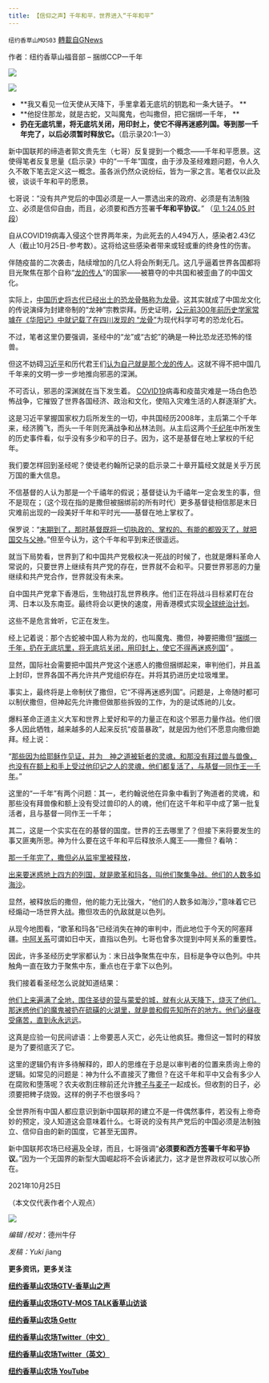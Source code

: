 ```yaml
---
title: 【信仰之声】千年和平，世界进入“千年和平”
---
```

`纽约香草山MOS03` [轉載自GNews](https://gnews.org/zh-hans/1619540/)

作者：纽约香草山福音部 – 捆绑CCP一千年

![](https://assets.gnews.org/wp-content/uploads/2021/10/GNEW-GTV-MOS-LOGO-2.jpg)





![](https://assets.gnews.org/wp-content/uploads/2021/10/image-466.png)

- **我又看见一位天使从天降下，手里拿着无底坑的钥匙和一条大链子。 **
- **他捉住那龙，就是古蛇，又叫魔鬼，也叫撒但，把它捆绑一千年， **
- **扔在无底坑里，将无底坑关闭，用印封上，使它不得再迷惑列国。等到那一千年完了，以后必须暂时释放它。**（启示录20:1—3）


新中国联邦的缔造者郭文贵先生（七哥）反复提到一个概念——千年和平愿景。这使得笔者反复思量《启示录》中的“一千年”国度，由于涉及圣经难题问题，令人久久不敢下笔去定义这一概念。虽各派仍然众说纷纭，皆为一家之言。笔者仅以此及彼，谈谈千年和平的愿景。

七哥说：“没有共产党后的中国必须是一人一票选出来的政府、必须是有法制独立、必须是信仰自由，而且，必须要和西方签署**千年和平协议**。” （[见 1:24.05 时段](https://gtv.org/video/id=6172b02683e948708d05c1b9)）

自从COVID19病毒入侵这个世界两年来，为此死去的人494万人，感染者2.43亿人（截止10月25日-参考数）。这将给这些感染者带来或轻或重的终身性的伤害。

伴随疫苗的二次袭击，陆续增加的几亿人将会所剩无几。这几乎逼着世界各国都将目光聚焦在那个自称“[龙的传人](https://youtu.be/RpW83h_kc2E)”的国家——被篡夺的中共国和被歪曲了的中国文化。

实际上，[中国历史将古代已经出土的恐龙骨骼称为龙骨](https://en.wikipedia.org/wiki/Chinese_dragon#Origin)。这其实就成了中国龙文化的传说演绎为封建帝制的“龙神”宗教崇拜。历史证明，[公元前300年前历史学家常璩在《华阳记》中就记载了在四川发现的 “龙骨”](https://en.wikipedia.org/wiki/Chang_Qu)为现代科学可考的恐龙化石。

不过，笔者这里仍要强调，圣经中的“龙”或“古蛇”的确是一种比恐龙还恐怖的怪兽。

但这不妨碍[习近平](https://youtu.be/XF2o4q6bnY8)和历代君王们[认为自己就是那个龙的传人](https://youtu.be/RpW83h_kc2E)。这就不得不把中国几千年来的文明一步一步地推向邪恶的深渊。

不可否认，邪恶的深渊就在当下发生着。 [COVID19](https://voi.id/zh/bernas/48435/read)病毒和疫苗灾难是一场白色恐怖战争，它摧毁了世界各国经济、政治和文化，使陷入灾难生活的人群逐渐扩大。

这是习近平掌握国家权力后所发生的一切，中共国经历2008年，主后第二个千年来，经济腾飞，而头一千年则充满战争和丛林法则。从主后这两个[千纪年](https://zh.wikipedia.org/wiki/%25E5%258D%2583%25E7%25BA%25AA)中所发生的历史事件看，似乎没有多少和平的日子。因为，这不是基督在地上掌权的千纪年。

我们要怎样回到圣经呢？使徒老约翰所记录的启示录二十章开篇经文就是关乎万民万国的重大信息。

不信基督的人认为那是一个千禧年的假说；基督徒认为千禧年一定会发生的事，但不是现在；（这个现在指的是撒但被捆绑前的所有时代）更多基督徒相信那是末日灾难前出现的一段美好千年和平时光——基督在地上掌权了。

保罗说：“[末期到了，那时基督既将一切执政的、掌权的、有能的都毁灭了，就把国交与父神](https://wd.bible/search?qs=%25E6%259C%25AB%25E6%259C%259F%25E5%2588%25B0%25E4%25BA%2586%25EF%25BC%258C%25E9%2582%25A3%25E6%2597%25B6%25E5%259F%25BA%25E7%259D%25A3%25E6%2597%25A2%25E5%25B0%2586%25E4%25B8%2580%25E5%2588%2587%25E6%2589%25A7%25E6%2594%25BF%25E7%259A%2584)。”但至今认为，这个千年和平到来还很遥远。

就当下局势看，世界到了和中国共产党极权决一死战的时候了，也就是爆料革命人常说的，只要世界上继续有共产党的存在，世界就不会和平。只要世界邪恶的力量继续和共产党合作，世界就没有未来。

自中国共产党拿下香港后，生物战打乱世界秩序。他们正在将战斗目标紧盯在台湾、日本以及东南亚。最终将会以更快的速度，用香港模式实现[全球统治计划](https://www.hrw.org/zh-hans/world-report/2020/country-chapters/337324)。

这些不是危言耸听，它正在发生。

经上记着说：那个古蛇被中国人称为龙的，也叫魔鬼、撒但，神要把撒但“[捆绑一千年，扔在无底坑里，将无底坑关闭，用印封上，使它不得再迷惑列国](https://wd.bible/rev.20.2.cunps)” 。

显然，国际社会需要把中国共产党这个迷惑人的撒但捆绑起来，审判他们，并且盖上封印，世界各国不再允许共产党组织存在。并将其扔进历史垃圾堆里。

事实上，最终将是上帝制伏了撒但，它“不得再迷惑列国”。问题是，上帝随时都可以制伏撒但，但神起先允许撒但做那些拆毁的工作，为的是试炼祂的儿女。

爆料革命正道主义大军和世界上爱好和平的力量正在和这个邪恶力量作战。他们很多人因此牺牲，越来越多的人起来反抗“疫苗暴政”，就是因为他们不愿意向撒但跪拜。经上说：

“[那些因为给耶稣作见证，并为　神之道被斩者的灵魂，和那没有拜过兽与兽像，也没有在额上和手上受过他印记之人的灵魂，他们都复活了，与基督一同作王一千年](https://wd.bible/search?qs=%25E9%2582%25A3%25E4%25BA%259B%25E5%259B%25A0%25E4%25B8%25BA%25E7%25BB%2599%25E8%2580%25B6%25E7%25A8%25A3%25E4%25BD%259C%25E8%25A7%2581%25E8%25AF%2581%25EF%25BC%258C%25E5%25B9%25B6%25E4%25B8%25BA%25E3%2580%2580%25E7%25A5%259E%25E4%25B9%258B%25E9%2581%2593%25E8%25A2%25AB%25E6%2596%25A9%25E8%2580%2585%25E7%259A%2584%25E7%2581%25B5%25E9%25AD%2582%25EF%25BC%258C%25E5%2592%258C%25E9%2582%25A3%25E6%25B2%25A1%25E6%259C%2589%25E6%258B%259C%25E8%25BF%2587%25E5%2585%25BD%25E4%25B8%258E%25E5%2585%25BD%25E5%2583%258F%25EF%25BC%258C%25E4%25B9%259F%25E6%25B2%25A1%25E6%259C%2589%25E5%259C%25A8%25E9%25A2%259D%25E4%25B8%258A%25E5%2592%258C%25E6%2589%258B%25E4%25B8%258A%25E5%258F%2597%25E8%25BF%2587%25E4%25BB%2596%25E5%258D%25B0%25E8%25AE%25B0%25E4%25B9%258B%25E4%25BA%25BA%25E7%259A%2584%25E7%2581%25B5%25E9%25AD%2582%25EF%25BC%258C%25E4%25BB%2596%25E4%25BB%25AC%25E9%2583%25BD%25E5%25A4%258D%25E6%25B4%25BB%25E4%25BA%2586%25EF%25BC%258C%25E4%25B8%258E%25E5%259F%25BA%25E7%259D%25A3%25E4%25B8%2580%25E5%2590%258C%25E4%25BD%259C%25E7%258E%258B%25E4%25B8%2580%25E5%258D%2583%25E5%25B9%25B4%25E3%2580%2582)。”

这里的“一千年”有两个问题：其一，老约翰说他在异象中看到了殉道者的灵魂，和那些没有拜兽像和额上没有受过兽印的人的魂，他们在这千年和平中成了第一批复活者，且与基督一同作王一千年；

其二，这是一个实实在在的基督的国度。世界的王去哪里了？但接下来将要发生的事又匪夷所思。神为什么要在这千年和平后释放杀人魔王——撒但？看呐：

[那一千年完了，撒但必从监牢里被释放](https://wd.bible/search?qs=%25E9%2582%25A3%25E4%25B8%2580%25E5%258D%2583%25E5%25B9%25B4%25E5%25AE%258C%25E4%25BA%2586%25EF%25BC%258C%25E6%2592%2592%25E4%25BD%2586%25E5%25BF%2585%25E4%25BB%258E%25E7%259B%2591%25E7%2589%25A2%25E9%2587%258C%25E8%25A2%25AB%25E9%2587%258A%25E6%2594%25BE)，

[出来要迷惑地上四方的列国，就是歌革和玛各，叫他们聚集争战。他们的人数多如海沙](https://wd.bible/search?qs=%25E5%2587%25BA%25E6%259D%25A5%25E8%25A6%2581%25E8%25BF%25B7%25E6%2583%2591%25E5%259C%25B0%25E4%25B8%258A%25E5%259B%259B%25E6%2596%25B9)。

显然，被释放后的撒但，他的能力无比强大，“他们的人数多如海沙，”意味着它已经煽动一场世界大战。撒但攻击的仇敌就是以色列。

从现今地图看，“歌革和玛各”已经消失在神的审判中，而此地位于今天的阿塞拜疆。[中阿关系](https://zh.wikipedia.org/wiki/%25E4%25B8%25AD%25E5%259C%258B%25EF%25BC%258D%25E9%2598%25BF%25E5%25A1%259E%25E6%258B%259C%25E7%2596%2586%25E9%2597%259C%25E4%25BF%2582)可谓如日中天，直指以色列。七哥也曾多次提到中阿关系的重要性。

因此，许多圣经历史学家都认为：末日战争聚焦在中东，目标是争夺以色列。中共触角一直在致力于聚焦中东，重点也在于拿下以色列。

我们接着看圣经怎么说就知道结果：

[他们上来遍满了全地，围住圣徒的营与蒙爱的城，就有火从天降下，烧灭了他们。 那迷惑他们的魔鬼被扔在硫磺的火湖里，就是兽和假先知所在的地方。他们必昼夜受痛苦，直到永永远远](https://wd.bible/rev.20.9.cunps)。

这真是应验一句民间谚语：上帝要恶人灭亡，必先让他疯狂。撒但这一暂时的释放是为了要彻底灭了它。

这里的逻辑仍有许多待解释的，即人的思维在于总是以审判者的位置来质询上帝的逻辑。如常见的问题是：神为什么不直接灭了撒但？在这千年和平中又会有多少人在腐败和堕落呢？农夫收割庄稼前还允许[稗子与](https://wd.bible/search?qs=%25E7%2594%25B0%25E5%259C%25B0%25E5%25B0%25B1%25E6%2598%25AF%25E4%25B8%2596%25E7%2595%258C%25EF%25BC%259B%25E5%25A5%25BD%25E7%25A7%258D%25E5%25B0%25B1%25E6%2598%25AF%25E5%25A4%25A9%25E5%259B%25BD%25E4%25B9%258B%25E5%25AD%2590%25EF%25BC%259B%25E7%25A8%2597%25E5%25AD%2590%25E5%25B0%25B1%25E6%2598%25AF%25E9%2582%25A3%25E6%2581%25B6%25E8%2580%2585%25E4%25B9%258B%25E5%25AD%2590%25EF%25BC%259B)[麦子](https://wd.bible/search?qs=%25E4%25B8%25BB%25E4%25BA%25BA%25E8%25AF%25B4%25EF%25BC%259A%25E2%2580%2598%25E4%25B8%258D%25E5%25BF%2585%25EF%25BC%258C%25E6%2581%2590%25E6%2580%2595%25E8%2596%2585%25E7%25A8%2597%25E5%25AD%2590%25EF%25BC%258C%25E8%25BF%259E%25E9%25BA%25A6%25E5%25AD%2590%25E4%25B9%259F%25E6%258B%2594%25E5%2587%25BA%25E6%259D%25A5%25E3%2580%2582)一起成长。但收割的日子，必须要把稗子烧毁。这样的例子不也很多吗？

全世界所有中国人都应意识到新中国联邦的建立不是一件偶然事件，若没有上帝奇妙的预定，没人知道这会意味着什么。七哥说的没有共产党后的中国必须是法制独立、信仰自由的新的国度，它甚至无国界。

新中国联邦农场已经遍及全球，而且，七哥强调“**必须要和西方签署千年和平协议**。”因为一个无国界的新型大国崛起将不会诉诸武力，这才是世界政权可以放心所在。

2021年10月25日

（本文仅代表作者个人观点）

![](https://assets.gnews.org/wp-content/uploads/2021/10/10-Oct-7.jpg)

*编辑 /校对*：德州牛仔

*发稿：Yuki j*iang

**更多资讯，更多关注**

[**纽约香草山农场GTV-香草山之声**](https://gtv.org/user/5ffbdcd7f579a75e0bd123e6)

[**纽约香草山农场GTV-MOS TALK香草山访谈**](https://gtv.org/getter/601aeffdf5b9e26ca9d7ad10)

[**纽约香草山农场 Gettr**](https://www.gettr.com/user/himalaya_mos)

[**纽约香草山农场Twitter（中文）**](https://twitter.com/HIMALAYA_MOS)

[**纽约香草山农场Twitter（英文）**](https://twitter.com/MosHimalaya)

[**纽约香草山农场 YouTube**](https://www.youtube.com/channel/UCSLHrqs6Pil7V-_jOuZVVgg)

